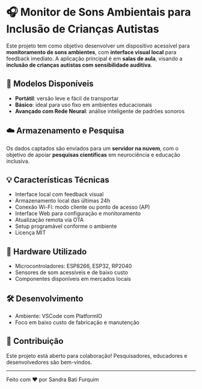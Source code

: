 # 🎧 Monitor de Sons Ambientais para Inclusão de Crianças Autistas

Este projeto tem como objetivo desenvolver um dispositivo acessível para **monitoramento de sons ambientes**, com **interface visual local** para feedback imediato. A aplicação principal é em **salas de aula**, visando a **inclusão de crianças autistas com sensibilidade auditiva**.

## 🧠 Modelos Disponíveis

- **Portátil**: versão leve e fácil de transportar
- **Básico**: ideal para uso fixo em ambientes educacionais
- **Avançado com Rede Neural**: análise inteligente de padrões sonoros

## ☁️ Armazenamento e Pesquisa

Os dados captados são enviados para um **servidor na nuvem**, com o objetivo de apoiar **pesquisas científicas** em neurociência e educação inclusiva.

## 💡 Características Técnicas

- Interface local com feedback visual
- Armazenamento local das últimas 24h
- Conexão Wi-Fi: modo cliente ou ponto de acesso (AP)
- Interface Web para configuração e monitoramento
- Atualização remota via OTA
- Setup programável conforme o ambiente
- Licença MIT

## 🔧 Hardware Utilizado

- Microcontroladores: ESP8266, ESP32, RP2040
- Sensores de som acessíveis e de baixo custo
- Componentes disponíveis em mercados locais

## 🛠️ Desenvolvimento

- Ambiente: VSCode com PlatformIO
- Foco em baixo custo de fabricação e manutenção

## 🤝 Contribuição

Este projeto está aberto para colaboração! Pesquisadores, educadores e desenvolvedores são bem-vindos.

---

Feito com ❤️ por Sandra Bati Furquim